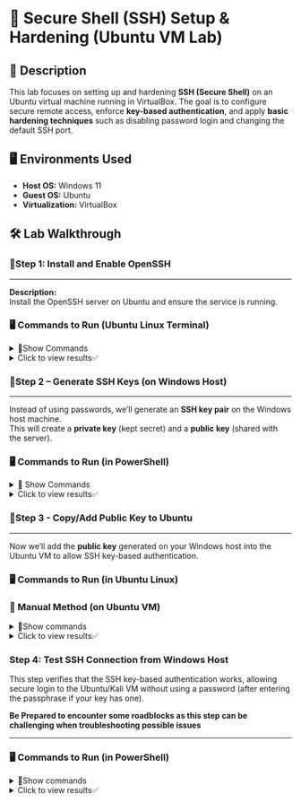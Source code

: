 # 🔐 Secure Shell (SSH) Setup & Hardening (Ubuntu VM Lab)

## 📖 Description
This lab focuses on setting up and hardening **SSH (Secure Shell)** on an Ubuntu virtual machine running in VirtualBox. The goal is to configure secure remote access, enforce **key-based authentication**, and apply **basic hardening techniques** such as disabling password login and changing the default SSH port.

## 🖥️ Environments Used
- **Host OS:** Windows 11  
- **Guest OS:** Ubuntu  
- **Virtualization:** VirtualBox  

## 🛠️ Lab Walkthrough

### 🔹Step 1: Install and Enable OpenSSH
---
**Description:**  
Install the OpenSSH server on Ubuntu and ensure the service is running.

### 🖥️ Commands to Run (Ubuntu Linux Terminal)
<details>
  <summary>📌Show Commands  </summary>

  ```bash
  # Update system packages
  sudo apt update && sudo apt upgrade -y

  # Install the OpenSSH server package
  sudo apt install openssh-server -y

  # Enable and start the SSH service
  sudo systemctl enable ssh
  sudo systemctl start ssh

  # Check SSH service status
  sudo systemctl status ssh
```
 </details>
  <details>
    <summary>Click to view results✅</summary>
<p align="center">✅Execution of commands resulted in SSH being active and running✅!
<img src="https://i.imgur.com/tvAz3SS.png" height="60%" width="60%" alt="SSH Setup"/>
 </details>

### 🔹Step 2 – Generate SSH Keys (on Windows Host)
---
Instead of using passwords, we’ll generate an **SSH key pair** on the Windows host machine.  
This will create a **private key** (kept secret) and a **public key** (shared with the server).  



### 🖥️ Commands to Run (in PowerShell)

<details>
<summary>📌 Show Commands</summary>

```powershell
# Generate a new 4096-bit RSA key pair
ssh-keygen -t rsa -b 4096
```
</details>
  <details>
    <summary>Click to view results✅</summary>
    <p>
👉 Two files are created inside your `~/.ssh/` directory:<p>
-**id_rsa** → 🔒 Private key(keep this safe, do **not** share)<p>
-**id_rsa.pub** → 🔑 Public key (this will be copied to the Ubuntu VM in Step 3)<p>
  <p align="center">
<img src="https://i.imgur.com/3pErgXH.png" height="60%" width="60%" alt="SSH Setup"/>
 </details>
 
### 🔹Step 3 - Copy/Add Public Key to Ubuntu  
---
Now we’ll add the **public key** generated on your Windows host into the Ubuntu VM to allow SSH key-based authentication.  

### 🖥️ Commands to Run (in Ubuntu Linux)

### 🔑 Manual Method (on Ubuntu VM)  

<details>
  <summary>📌Show commands</summary>

```bash
# 1. Create the .ssh directory with secure permissions
mkdir -p ~/.ssh && chmod 700 ~/.ssh  

# 2. Edit or create the authorized_keys file
nano ~/.ssh/authorized_keys  

# (Paste the contents of your Windows host's id_rsa.pub here)
# Save with CTRL+O, exit with CTRL+X

# 3. Secure the authorized_keys file
chmod 600 ~/.ssh/authorized_keys
```
</details>
 <details>
  <summary>Click to view results✅</summary> 
You'll know when your in the file on your VM Lab when it looks like this: <p>
  <p align="center">
<img src="https://i.imgur.com/sC89QGH.png" height="60%" width="60%" alt="SSH Setup"/>    <p>
   <p>
After adding the SSH public key and fixing permissions, I verified the setup: <p>

```bash
ls -ld ~/.ssh
ls -l ~/.ssh/authorized_keys
```
  <p align="center">
<img src="https://i.imgur.com/U6buB5p.png" height="60%" width="60%" alt="SSH Setup"/>

 
Explanation:

.ssh directory (drwx------) → 700<p>
- d     → it’s a directory<p>
- rwx   → the owner (you) can read, write, and enter<p>
- ------ → everyone else cannot see or access<p>

authorized_keys file (-rw-------) → 600<p>
- -  → it’s a file<p>
- rw-   → the owner can read and write (manage keys)<p>
- ------ → everyone else cannot read or change it<p>

File sizes (4096 for folder, 725 for file) → just how much data is inside, not related to permissions<p>
 </details>
 
### Step 4: Test SSH Connection from Windows Host

This step verifies that the SSH key-based authentication works, allowing secure login to the Ubuntu/Kali VM without using a password (after entering the passphrase if your key has one). <p>
**Be Prepared to encounter some roadblocks as this step can be challenging when troubleshooting possible issues**<p>


---
### 🖥️ Commands to Run (in PowerShell)
<details>
  <summary>📌Show commands</summary>


```powershell
# Connect to the VM using the private key
ssh -i $env:USERPROFILE\.ssh\id_rsa <username>@<vm-ip>
```
Notes:
- Replace <username> with your VM user<p>
- Replace <vm-ip> with your VM’s IP address.<p>
- If your key has a passphrase, you will be prompted to enter it once.<p>
</details>
 <details>
  <summary>Click to view results✅</summary> 
<p>
When successful, you should see:<p>
  <p align="center">
<img src="https://i.imgur.com/aiJXZXW.png" height="60%" width="60%" alt="SSH Setup"/>
    <p>
Explanation :<p>
  
-Private Key (id_rsa): Stays on your Windows host; used to authenticate you to the VM.<p>

-Public Key (id_rsa.pub): Stored on the VM in ~/.ssh/authorized_keys.<p>

-SSH first checks if the key pair matches. If correct, it logs you in without asking for your VM password.<p>

-The passphrase on your private key is an additional security layer. You can keep it for safety or remove it if you want automatic login.<p>

-The warning about .zsh_history is not related to SSH and can be ignored or fixed separately.<p>
</details>




